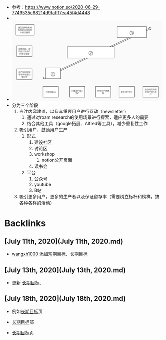 - 参考：https://www.notion.so/2020-06-29-7749535c68214d9fafff7ea45f4d4448
- 
- ![](../images/HZZC12Mh5N.png?)
- 分为三个阶段
    1. 专注内容建设，以及与重要用户进行互动（newsletter）
        1. 通过对roam research的使用场景进行探索，适应更多人的需要
        2. 结合其他工具（google拓展、Alfred等工具），减少重复性工作
    2. 吸引用户，鼓励用户生产
        1. 形式
            1. 建设社区
            2. 讨论区
            3. workshop
                1. notion公开页面
            4. 读书会
        2. 平台
            1. 公众号
            2. youtube
            3. B站
    3. 吸引更多用户，更多的生产者以及保证留存率（需要树立标杆和榜样，搞各种各样的活动）

# Backlinks
## [July 11th, 2020](July 11th, 2020.md)
- [wangxh1000](wangxh1000.md) 添加[短期目标](短期目标.md)、[长期目标](长期目标.md)

## [July 13th, 2020](July 13th, 2020.md)
- 更新 [长期目标](长期目标.md)、

## [July 18th, 2020](July 18th, 2020.md)
- 例如[长期目标](长期目标.md)页

- [长期目标](长期目标.md)部

- [长期目标](长期目标.md)页


